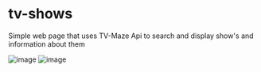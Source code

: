 # tv-shows
Simple web page that uses TV-Maze Api to search and display show's and information about them

![image](https://user-images.githubusercontent.com/119688260/215496072-99d21fe2-7474-41f7-be4c-f9fe08ad84fe.png)
![image](https://user-images.githubusercontent.com/119688260/215496346-25faa4d9-cc28-4d68-a792-fb14b5ba90d6.png)
